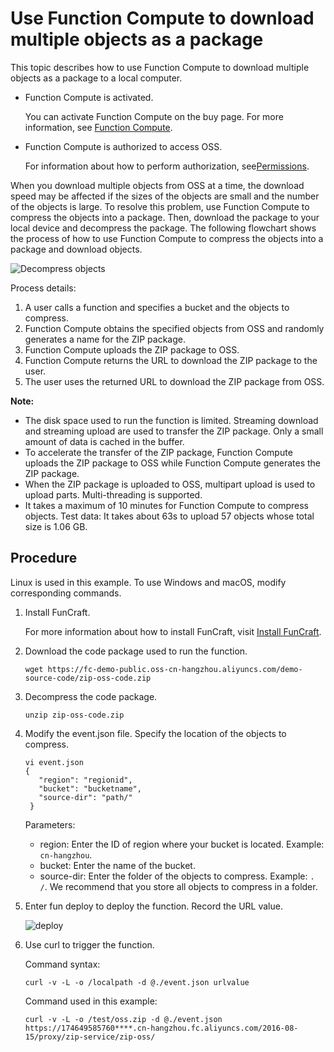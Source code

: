 # Use Function Compute to download multiple objects as a package

This topic describes how to use Function Compute to download multiple objects as a package to a local computer.

-   Function Compute is activated.

    You can activate Function Compute on the buy page. For more information, see [Function Compute](https://www.aliyun.com/product/fc).

-   Function Compute is authorized to access OSS.

    For information about how to perform authorization, see[Permissions](https://www.alibabacloud.com/help/zh/doc-detail/52885.htm).


When you download multiple objects from OSS at a time, the download speed may be affected if the sizes of the objects are small and the number of the objects is large. To resolve this problem, use Function Compute to compress the objects into a package. Then, download the package to your local device and decompress the package. The following flowchart shows the process of how to use Function Compute to compress the objects into a package and download objects.

![Decompress objects](https://static-aliyun-doc.oss-accelerate.aliyuncs.com/assets/img/en-US/1554449951/p93634.png)

Process details:

1.  A user calls a function and specifies a bucket and the objects to compress.
2.  Function Compute obtains the specified objects from OSS and randomly generates a name for the ZIP package.
3.  Function Compute uploads the ZIP package to OSS.
4.  Function Compute returns the URL to download the ZIP package to the user.
5.  The user uses the returned URL to download the ZIP package from OSS.

**Note:**

-   The disk space used to run the function is limited. Streaming download and streaming upload are used to transfer the ZIP package. Only a small amount of data is cached in the buffer.
-   To accelerate the transfer of the ZIP package, Function Compute uploads the ZIP package to OSS while Function Compute generates the ZIP package.
-   When the ZIP package is uploaded to OSS, multipart upload is used to upload parts. Multi-threading is supported.
-   It takes a maximum of 10 minutes for Function Compute to compress objects. Test data: It takes about 63s to upload 57 objects whose total size is 1.06 GB.

## Procedure

Linux is used in this example. To use Windows and macOS, modify corresponding commands.

1.  Install FunCraft.

    For more information about how to install FunCraft, visit [Install FunCraft](https://github.com/alibaba/funcraft/blob/master/docs/usage/installation-zh.md).

2.  Download the code package used to run the function.

    ```
    wget https://fc-demo-public.oss-cn-hangzhou.aliyuncs.com/demo-source-code/zip-oss-code.zip
    ```

3.  Decompress the code package.

    ```
    unzip zip-oss-code.zip
    ```

4.  Modify the event.json file. Specify the location of the objects to compress.

    ```
    vi event.json
    {
       "region": "regionid",
       "bucket": "bucketname",
       "source-dir": "path/"
     }
    ```

    Parameters:

    -   region: Enter the ID of region where your bucket is located. Example: `cn-hangzhou`.
    -   bucket: Enter the name of the bucket.
    -   source-dir: Enter the folder of the objects to compress. Example: `. /`. We recommend that you store all objects to compress in a folder.
5.  Enter fun deploy to deploy the function. Record the URL value.

    ![deploy](https://static-aliyun-doc.oss-accelerate.aliyuncs.com/assets/img/en-US/1554449951/p93785.png)

6.  Use curl to trigger the function.

    Command syntax:

    ```
    curl -v -L -o /localpath -d @./event.json urlvalue
    ```

    Command used in this example:

    ```
    curl -v -L -o /test/oss.zip -d @./event.json https://174649585760****.cn-hangzhou.fc.aliyuncs.com/2016-08-15/proxy/zip-service/zip-oss/
    ```


